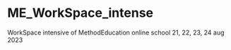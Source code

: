 # ME_WorkSpace_intense
WorkSpace intensive of MethodEducation online school 21, 22, 23, 24 aug 2023
